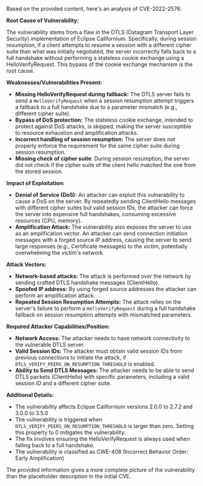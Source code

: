 Based on the provided content, here's an analysis of CVE-2022-2576:

**Root Cause of Vulnerability:**

The vulnerability stems from a flaw in the DTLS (Datagram Transport Layer Security) implementation of Eclipse Californium. Specifically, during session resumption, if a client attempts to resume a session with a different cipher suite than what was initially negotiated, the server incorrectly falls back to a full handshake without performing a stateless cookie exchange using a HelloVerifyRequest. This bypass of the cookie exchange mechanism is the root cause.

**Weaknesses/Vulnerabilities Present:**

*   **Missing HelloVerifyRequest during fallback:** The DTLS server fails to send a `HelloVerifyRequest` when a session resumption attempt triggers a fallback to a full handshake due to a parameter mismatch (e.g., different cipher suite).
*   **Bypass of DoS protection:** The stateless cookie exchange, intended to protect against DoS attacks, is skipped, making the server susceptible to resource exhaustion and amplification attacks.
*   **Incorrect handling of session resumption:** The server does not properly enforce the requirement for the same cipher suite during session resumption.
*  **Missing check of cipher suite**: During session resumption, the server did not check if the cipher suite of the client hello matched the one from the stored session.

**Impact of Exploitation:**

*   **Denial of Service (DoS):** An attacker can exploit this vulnerability to cause a DoS on the server. By repeatedly sending ClientHello messages with different cipher suites but valid session IDs, the attacker can force the server into expensive full handshakes, consuming excessive resources (CPU, memory).
*   **Amplification Attack:** The vulnerability also exposes the server to use as an amplification vector. An attacker can send connection initiation messages with a forged source IP address, causing the server to send large responses (e.g., Certificate messages) to the victim, potentially overwhelming the victim's network.

**Attack Vectors:**

*   **Network-based attacks:** The attack is performed over the network by sending crafted DTLS handshake messages (ClientHello).
*   **Spoofed IP address:** By using forged source addresses the attacker can perform an amplification attack.
*   **Repeated Session Resumption Attempts:** The attack relies on the server's failure to perform a `HelloVerifyRequest` during a full handshake fallback on session resumption attempts with mismatched parameters.

**Required Attacker Capabilities/Position:**

*   **Network Access:** The attacker needs to have network connectivity to the vulnerable DTLS server.
*   **Valid Session IDs:** The attacker must obtain valid session IDs from previous connections to initiate the attack, if `DTLS_VERIFY_PEERS_ON_RESUMPTION_THRESHOLD` is enabled.
*   **Ability to Send DTLS Messages:** The attacker needs to be able to send DTLS packets (ClientHello) with specific parameters, including a valid session ID and a different cipher suite.

**Additional Details:**

*   The vulnerability affects Eclipse Californium versions 2.0.0 to 2.7.2 and 3.0.0 to 3.5.0
*   The vulnerability is triggered when  `DTLS_VERIFY_PEERS_ON_RESUMPTION_THRESHOLD` is larger than zero. Setting this property to 0 mitigates the vulnerability.
*   The fix involves ensuring the HelloVerifyRequest is always used when falling back to a full handshake.
*   The vulnerability is classified as CWE-408 (Incorrect Behavior Order: Early Amplification)

The provided information gives a more complete picture of the vulnerability than the placeholder description in the initial CVE.